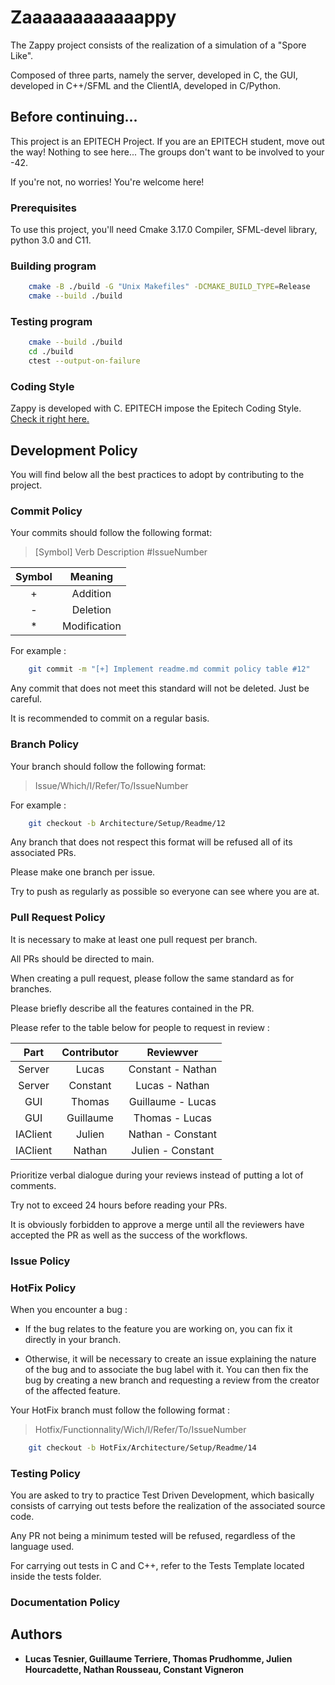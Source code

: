 # Zaaaaaaaaaaaappy

The Zappy project consists of the realization of a simulation of a "Spore Like".

Composed of three parts, namely the server, developed in C, the GUI, developed in C++/SFML and the ClientIA, developed in C/Python.

## Before continuing...

This project is an EPITECH Project. If you are an EPITECH student, move out the way! Nothing to see here... The groups don't want to be involved to your -42.

If you're not, no worries! You're welcome here!

### Prerequisites

To use this project, you'll need Cmake 3.17.0 Compiler, SFML-devel library, python 3.0 and C11.

### Building program

```bash
    cmake -B ./build -G "Unix Makefiles" -DCMAKE_BUILD_TYPE=Release
    cmake --build ./build
```

### Testing program
```bash
    cmake --build ./build
    cd ./build
    ctest --output-on-failure
```

### Coding Style

Zappy is developed with C. EPITECH impose the Epitech Coding Style. [Check it right here.](https://intra.epitech.eu/file/Public/technical-documentations/epitech_c_coding_style.pdf)

## Development Policy

You will find below all the best practices to adopt by contributing to the project.

### Commit Policy

Your commits should follow the following format:

> \[Symbol\] Verb Description #IssueNumber

| Symbol | Meaning  |
| :-----: | :-: |
| + | Addition |
| - | Deletion |
| * | Modification |

For example :

```bash
    git commit -m "[+] Implement readme.md commit policy table #12"
```

Any commit that does not meet this standard will not be deleted. Just be careful.

It is recommended to commit on a regular basis.

### Branch Policy

Your branch should follow the following format:

> Issue/Which/I/Refer/To/IssueNumber

For example :

```bash
    git checkout -b Architecture/Setup/Readme/12
```

Any branch that does not respect this format will be refused all of its associated PRs.

Please make one branch per issue.

Try to push as regularly as possible so everyone can see where you are at.

### Pull Request Policy

It is necessary to make at least one pull request per branch.

All PRs should be directed to main.

When creating a pull request, please follow the same standard as for branches.

Please briefly describe all the features contained in the PR.

Please refer to the table below for people to request in review :

| Part | Contributor | Reviewver  |
| :-----: | :-: | :-: |
| Server | Lucas | Constant - Nathan |
| Server | Constant | Lucas - Nathan |
| GUI | Thomas | Guillaume - Lucas |
| GUI | Guillaume | Thomas - Lucas |
| IAClient | Julien | Nathan - Constant |
| IAClient | Nathan | Julien - Constant |

Prioritize verbal dialogue during your reviews instead of putting a lot of comments.

Try not to exceed 24 hours before reading your PRs.

It is obviously forbidden to approve a merge until all the reviewers have accepted the PR as well as the success of the workflows.

### Issue Policy

### HotFix Policy

When you encounter a bug :

* If the bug relates to the feature you are working on, you can fix it directly in your branch.

* Otherwise, it will be necessary to create an issue explaining the nature of the bug and to associate the bug label with it. You can then fix the bug by creating a new branch and requesting a review from the creator of the affected feature.

Your HotFix branch must follow the following format :

> Hotfix/Functionnality/Wich/I/Refer/To/IssueNumber

```bash
    git checkout -b HotFix/Architecture/Setup/Readme/14
```

### Testing Policy

You are asked to try to practice Test Driven Development, which basically consists of carrying out tests before the realization of the associated source code.

Any PR not being a minimum tested will be refused, regardless of the language used.

For carrying out tests in C and C++, refer to the Tests Template located inside the tests folder.

### Documentation Policy

## Authors

* **Lucas Tesnier, Guillaume Terriere, Thomas Prudhomme, Julien Hourcadette, Nathan Rousseau, Constant Vigneron**